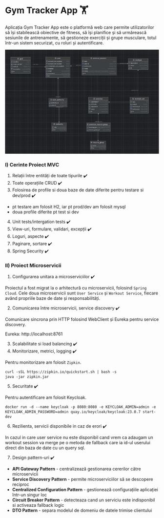 # Gym Tracker App 🏋️

Aplicația Gym Tracker App este o platformă web care permite utilizatorilor să 
își stabilească obiective de fitness, să își planifice și să urmărească sesiunile 
de antrenamente, să gestioneze exerciții și grupe musculare, totul într-un sistem 
securizat, cu roluri și autentificare.
 
![DB diagram](https://github.com/anamariapanait10/GymTrackerApp/blob/main/db_diagram.jpeg)

### I) Cerinte Proiect MVC

1. Relații între entități de toate tipurile ✔️
2. Toate operațiile CRUD ✔️
3. Folosirea de profile si doua baze de date diferite pentru testare si dev/prod ✔️
- pt testare am folosit H2, iar pt prod/dev am folosit mysql
- doua profile diferite pt test si dev
4. Unit tests/intergation tests ✔️
5. View-uri, formulare, validari, excepții ✔️
6. Loguri, aspecte ✔️
7. Paginare, sortare ✔️
8. Spring Security ✔️
 
### II) Proiect Microservicii
1. Configurarea unitara a microserviciilor ✔️

Proiectul a fost migrat la o arhitectură cu microservicii, folosind `Spring Cloud`. Cele doua microservicii
sunt `User Service` și `Workout Service`, fiecare având propriile baze de date și responsabilități.

2. Comunicarea între microservicii, service discovery ✔️

Comunicare sincrona prin HTTP folosind WebClient și Eureka pentru service discovery.

Eureka: http://localhost:8761

3. Scalabilitate si load balancing ✔️
4. Monitorizare, metrici, logging ✔️

Pentru monitorizare am folosit `Zipkin`.
```
curl -sSL https://zipkin.io/quickstart.sh | bash -s
java -jar zipkin.jar
```
5. Securitate ✔️

Pentru autentificare am folosit Keycloak.

```
docker run -d --name keycloak -p 8080:8080 -e KEYCLOAK_ADMIN=admin -e KEYCLOAK_ADMIN_PASSWORD=admin quay.io/keycloak/keycloak:23.0.7 start-dev
```
6. Rezilienta, servicii disponibile in caz de erori ✔️

In cazul in care user service nu este disponibil cand vrem ca adaugam un workout session va merge pe o metoda de fallback care ia id-ul userului direct din baza de date cu un query sql.

7. Design pattern-uri ✔️
- **API Gateway Pattern** - centralizează gestionarea cererilor către microservicii
- **Service Discovery Pattern** - permite microserviciilor să se descopere reciproc
- **Centralized Configuration Pattern** - gestionează configurațiile aplicației într-un singur loc
- **Circuit Breaker Pattern** - detecteaza cand un serviciu este indisponibil si activeaza fallback logic
- **DTO Pattern** - separa modelul de domeniu de datele trimise clientului
